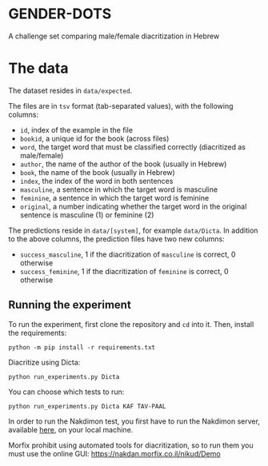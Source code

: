 # GENDER-DOTS

A challenge set comparing male/female diacritization in Hebrew

# The data

The dataset resides in `data/expected`.

The files are in `tsv` format (tab-separated values), with the following columns:
* `id`, index of the example in the file
* `bookid`, a unique id for the book (across files)
* `word`, the target word that must be classified correctly (diacritized as male/female)
* `author`, the name of the author of the book (usually in Hebrew)
* `book`, the name of the book (usually in Hebrew)
* `index`, the index of the word in both sentences
* `masculine`, a sentence in which the target word is masculine
* `feminine`, a sentence in which the target word is feminine
* `original`, a number indicating whether the target word in the original sentence is masculine (1) or feminine (2)

The predictions reside in `data/[system]`, for example `data/Dicta`.
In addition to the above columns, the prediction files have two new columns:
* `success_masculine`, 1 if the diacritization of `masculine` is correct, 0 otherwise
* `success_feminine`, 1 if the diacritization of `feminine` is correct, 0 otherwise

## Running the experiment
To run the experiment, first clone the repository and `cd` into it.
Then, install the requirements:
```shell
python -m pip install -r requirements.txt
```

Diacritize using Dicta:
```shell
python run_experiments.py Dicta
```

You can choose which tests to run:
```shell
python run_experiments.py Dicta KAF TAV-PAAL
```

In order to run the Nakdimon test, you first have to run the Nakdimon server, 
available [here](https://github.com/elazarg/nakdimon), on your local machine. 

Morfix prohibit using automated tools for diacritization, so to run them you must use the online GUI: https://nakdan.morfix.co.il/nikud/Demo